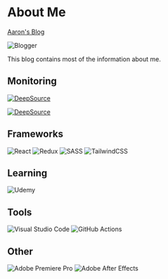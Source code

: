 # About Me

[Aaron's Blog](https://ken888686.github.io/)

![Blogger](https://img.shields.io/badge/Blogger-FF5722?style=for-the-badge&logo=blogger&logoColor=white)

This blog contains most of the information about me.

## Monitoring

[![DeepSource](https://deepsource.io/gh/ken888686/ken888686.github.io.svg/?label=active+issues&show_trend=true&token=90quaFkFGLYRLP5wZJBgQGhC)](https://deepsource.io/gh/ken888686/ken888686.github.io/?ref=repository-badge)

[![DeepSource](https://deepsource.io/gh/ken888686/ken888686.github.io.svg/?label=resolved+issues&show_trend=true&token=90quaFkFGLYRLP5wZJBgQGhC)](https://deepsource.io/gh/ken888686/ken888686.github.io/?ref=repository-badge)

## Frameworks

![React](https://img.shields.io/badge/react-%2320232a.svg?style=for-the-badge&logo=react&logoColor=%2361DAFB)
![Redux](https://img.shields.io/badge/redux-%23593d88.svg?style=for-the-badge&logo=redux&logoColor=white)
![SASS](https://img.shields.io/badge/SASS-hotpink.svg?style=for-the-badge&logo=SASS&logoColor=white)
![TailwindCSS](https://img.shields.io/badge/tailwindcss-%2338B2AC.svg?style=for-the-badge&logo=tailwind-css&logoColor=white)

## Learning

![Udemy](https://img.shields.io/badge/Udemy-A435F0?style=for-the-badge&logo=Udemy&logoColor=white)

## Tools

![Visual Studio Code](https://img.shields.io/badge/Visual%20Studio%20Code-0078d7.svg?style=for-the-badge&logo=visual-studio-code&logoColor=white)
![GitHub Actions](https://img.shields.io/badge/github%20actions-%232671E5.svg?style=for-the-badge&logo=githubactions&logoColor=white)

## Other

![Adobe Premiere Pro](https://img.shields.io/badge/Adobe%20Premiere%20Pro-9999FF.svg?style=for-the-badge&logo=Adobe%20Premiere%20Pro&logoColor=white)
![Adobe After Effects](https://img.shields.io/badge/Adobe%20After%20Effects-9999FF.svg?style=for-the-badge&logo=Adobe%20After%20Effects&logoColor=white)
